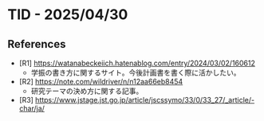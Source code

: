 # TID - 2025/04/30

## References
- [R1] https://watanabeckeiich.hatenablog.com/entry/2024/03/02/160612
  -  学振の書き方に関するサイト。今後計画書を書く際に活かしたい。   
- [R2] https://note.com/wildriver/n/n12aa66eb8454
  - 研究テーマの決め方に関する記事。
- [R3] https://www.jstage.jst.go.jp/article/jscssymo/33/0/33_27/_article/-char/ja/
